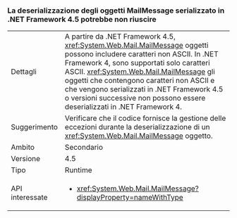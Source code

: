 ### <a name="deserialization-of-mailmessage-objects-serialized-under-the-net-framework-45-may-fail"></a>La deserializzazione degli oggetti MailMessage serializzato in .NET Framework 4.5 potrebbe non riuscire

|   |   |
|---|---|
|Dettagli|A partire da .NET Framework 4.5, <xref:System.Web.Mail.MailMessage> oggetti possono includere caratteri non ASCII. In .NET Framework 4, sono supportati solo caratteri ASCII. <xref:System.Web.Mail.MailMessage> gli oggetti che contengono caratteri non ASCII e che vengono serializzati in .NET Framework 4.5 o versioni successive non possono essere deserializzati in .NET Framework 4.|
|Suggerimento|Verificare che il codice fornisce la gestione delle eccezioni durante la deserializzazione di un <xref:System.Web.Mail.MailMessage> oggetto.|
|Ambito|Secondario|
|Versione|4.5|
|Tipo|Runtime|
|API interessate|<ul><li><xref:System.Web.Mail.MailMessage?displayProperty=nameWithType></li></ul>|

